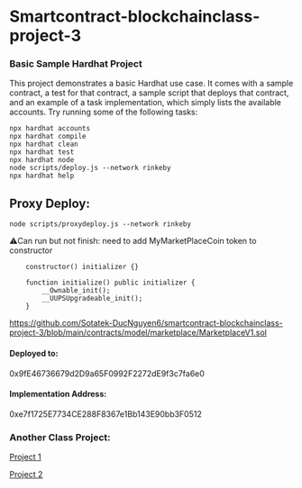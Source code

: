 # Smartcontract-blockchainclass-project-3
### Basic Sample Hardhat Project
This project demonstrates a basic Hardhat use case. It comes with a sample contract, a test for that contract, a sample script that deploys that contract, and an example of a task implementation, which simply lists the available accounts.
Try running some of the following tasks:
```shell
npx hardhat accounts
npx hardhat compile
npx hardhat clean
npx hardhat test
npx hardhat node
node scripts/deploy.js --network rinkeby
npx hardhat help
```

## Proxy Deploy:
```shell
node scripts/proxydeploy.js --network rinkeby
```
⚠️Can run but not finish: 
need to add  MyMarketPlaceCoin token to constructor
```shell
    constructor() initializer {}

    function initialize() public initializer {
        __Ownable_init();
        __UUPSUpgradeable_init();
    }
```
https://github.com/Sotatek-DucNguyen6/smartcontract-blockchainclass-project-3/blob/main/contracts/model/marketplace/MarketplaceV1.sol
#### Deployed to: 
0x9fE46736679d2D9a65F0992F2272dE9f3c7fa6e0
#### Implementation Address: 
0xe7f1725E7734CE288F8367e1Bb143E90bb3F0512

### Another Class Project:

[Project 1](https://github.com/ducnguyenedu/smartcontract-blockchainclass-project-1)

[Project 2](https://github.com/ducnguyenedu/smartcontract-blockchainclass-project-2)
